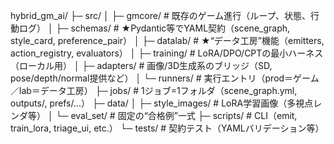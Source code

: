 hybrid_gm_ai/
├─ src/
│  ├─ gmcore/              # 既存のゲーム進行（ループ、状態、行動ログ）
│  ├─ schemas/             # ★Pydantic等でYAML契約（scene_graph, style_card, preference_pair）
│  ├─ datalab/             # ★“データ工房”機能（emitters, action_registry, evaluators）
│  ├─ training/            # LoRA/DPO/CPTの最小ハーネス（ローカル用）
│  ├─ adapters/            # 画像/3D生成系のブリッジ（SD, pose/depth/normal提供など）
│  └─ runners/             # 実行エントリ（prod＝ゲーム／lab＝データ工房）
├─ jobs/                   # 1ジョブ=1フォルダ（scene_graph.yml, outputs/, prefs/…）
├─ data/
│  ├─ style_images/        # LoRA学習画像（多視点レンダ等）
│  └─ eval_set/            # 固定の“合格例”一式
├─ scripts/                # CLI（emit, train_lora, triage_ui, etc.）
└─ tests/                  # 契約テスト（YAMLバリデーション等）
